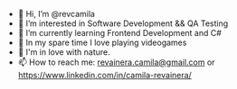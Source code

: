 - 👋 Hi, I’m @revcamila
- 👀 I’m interested in Software Development && QA Testing
- 🌱 I’m currently learning Frontend Development and C#
- 👾 In my spare time I love playing videogames 
- 🌿 I'm in love with nature.
- 📫 How to reach me: revainera.camila@gmail.com or https://www.linkedin.com/in/camila-revainera/

<!---
revcamila/revcamila is a ✨ special ✨ repository because its `README.md` (this file) appears on your GitHub profile.
You can click the Preview link to take a look at your changes.
--->
